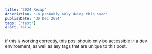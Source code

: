```yaml
---
title: '2024 Recap'
description: 'Im probably only doing this once'
publishDate: '30 Dec 2024'
tags: ['test']
draft: false
---
```


If this is working correctly, this post should only be accessible in a dev environment, as well as any tags that are unique to this post.
